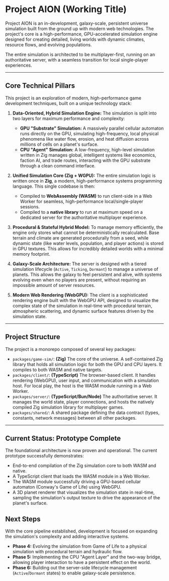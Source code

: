 # Project AION (Working Title)

Project AION is an in-development, galaxy-scale, persistent universe simulation built from the ground up with modern web technologies. The project's core is a high-performance, GPU-accelerated simulation engine designed for creating detailed, living worlds with dynamic climates, resource flows, and evolving populations.

The entire simulation is architected to be multiplayer-first, running on an authoritative server, with a seamless transition for local single-player experiences.

---

## Core Technical Pillars

This project is an exploration of modern, high-performance game development techniques, built on a unique technology stack:

1.  **Data-Oriented, Hybrid Simulation Engine:** The simulation is split into two layers for maximum performance and complexity:
    *   **GPU "Substrate" Simulation:** A massively parallel cellular automaton runs directly on the GPU, simulating high-frequency, local physical phenomena like water flow, erosion, and heat diffusion across millions of cells on a planet's surface.
    *   **CPU "Agent" Simulation:** A low-frequency, high-level simulation written in Zig manages global, intelligent systems like economics, faction AI, and trade routes, interacting with the GPU substrate through a clean command interface.

2.  **Unified Simulation Core (Zig + WGPU):** The entire simulation logic is written once in **Zig**, a modern, high-performance systems programming language. This single codebase is then:
    *   Compiled to **WebAssembly (WASM)** to run client-side in a Web Worker for seamless, high-performance local/single-player sessions.
    *   Compiled to a **native library** to run at maximum speed on a dedicated server for the authoritative multiplayer experience.

3.  **Procedural & Stateful Hybrid Model:** To manage memory efficiently, the engine only stores what cannot be deterministically recalculated. Base terrain and climate are generated procedurally from a seed, while dynamic state (like water levels, population, and player actions) is stored in GPU textures. This allows for incredibly detailed worlds with a minimal memory footprint.

4.  **Galaxy-Scale Architecture:** The server is designed with a tiered simulation lifecycle (`Active`, `Ticking`, `Dormant`) to manage a universe of planets. This allows the galaxy to feel persistent and alive, with systems evolving even when no players are present, without requiring an impossible amount of server resources.

5.  **Modern Web Rendering (WebGPU):** The client is a sophisticated rendering engine built with the WebGPU API, designed to visualize the complex state of the simulation in real-time with procedural terrain, atmospheric scattering, and dynamic surface features driven by the simulation state.

---

## Project Structure

The project is a monorepo composed of several key packages:

*   `packages/game-sim/`: **(Zig)** The core of the universe. A self-contained Zig library that holds all simulation logic for both the GPU and CPU layers. It compiles to both WASM and native targets.
*   `packages/client/`: **(TypeScript)** The browser-based client. It handles rendering (WebGPU), user input, and communication with a simulation host. For local play, the host is the WASM module running in a Web Worker.
*   `packages/server/`: **(TypeScript/Bun/Node)** The authoritative server. It manages the world state, player connections, and hosts the natively compiled Zig simulation library for multiplayer games.
*   `packages/shared/`: A shared package defining the data contract (types, constants, network messages) between all other packages.

---

## Current Status: Prototype Complete

The foundational architecture is now proven and operational. The current prototype successfully demonstrates:
*   End-to-end compilation of the Zig simulation core to both WASM and native.
*   A TypeScript client that loads the WASM module in a Web Worker.
*   The WASM module successfully driving a GPU-based cellular automaton (Conway's Game of Life) using WebGPU.
*   A 3D planet renderer that visualizes the simulation state in real-time, sampling the simulation's output texture to drive the appearance of the planet's surface.

## Next Steps

With the core pipeline established, development is focused on expanding the simulation's complexity and adding interactive systems.
*   **Phase 4:** Evolving the simulation from Game of Life to a physical simulation with procedural terrain and hydraulic flow.
*   **Phase 5:** Implementing the CPU "Agent Layer" and the two-way bridge, allowing player interaction to have a persistent effect on the world.
*   **Phase 6:** Building out the server-side lifecycle management (`Active`/`Dormant` states) to enable galaxy-scale persistence.
